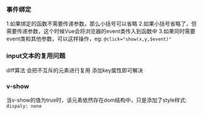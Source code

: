 ### 事件绑定
1.如果绑定的函数不需要传递参数，那么小括号可以省略
2.如果小括号省略了，但需要传递参数，这个时候Vue会将浏览器的event类传入到函数中
3.如果同时需要event类和其他参数，可以这样操作，eg: `@click="show(x,y,$event)"`

### input文本的复用问题
diff算法 会把不互斥的元素进行复用 添加key属性即可解决

### v-show
当v-show的值为true时，该元素依然存在dom结构中，只是添加了style样式: `dispaly: none`